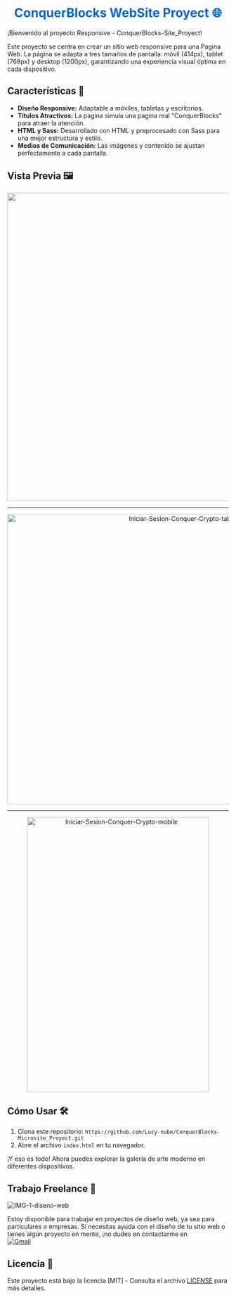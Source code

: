 <h1 align="center" style="color: #0366d6;">
   ConquerBlocks WebSite Proyect 🌐
</h1>

¡Bienvenido al proyecto Responsive - ConquerBlocks-Site_Proyect!

Este proyecto se centra en crear un sitio web responsive para una Pagina Web. La página se adapta a tres tamaños de pantalla: móvil (414px), tablet (768px) y desktop (1200px), garantizando una experiencia visual óptima en cada dispositivo.

## Características 🚀

- **Diseño Responsive:** Adaptable a móviles, tabletas y escritorios.
- **Títulos Atractivos:** La pagina simula una pagina real "ConquerBlocks" para atraer la atención.
- **HTML y Sass:** Desarrollado con HTML y preprocesado con Sass para una mejor estructura y estilo.
- **Medios de Comunicación:** Las imágenes y contenido se ajustan perfectamente a cada pantalla.

## Vista Previa 🖼️

<div align="center">
 <img width="1366" height="701" alt="Iniciar-Sesion-Conquer-Crypto" src="https://github.com/user-attachments/assets/72cde53d-b888-49aa-9a6c-f646c16ecf5a" />
</div>

---
 <div align="center">
   <img width="786" height="660" alt="Iniciar-Sesion-Conquer-Crypto-tablet" src="https://github.com/user-attachments/assets/3a402cc9-a577-4d5d-bf3c-562b8568a7e9" />
</div>

---
<div align="center">
  <img width="414" height="625" alt="Iniciar-Sesion-Conquer-Crypto-mobile" src="https://github.com/user-attachments/assets/ae3d15f6-b6f2-4a1f-bfb4-d8570066f681" />
</div>


## Cómo Usar 🛠️

1. Clona este repositorio: `https://github.com/Lucy-nube/ConquerBlocks-Microsite_Proyect.git`
2. Abre el archivo `index.html` en tu navegador.

¡Y eso es todo! Ahora puedes explorar la galería de arte moderno en diferentes dispositivos.

## Trabajo Freelance 💼

![IMG-1-diseno-web](https://github.com/user-attachments/assets/93e7ddfd-8416-49ba-8838-0ea6751486ca)

Estoy disponible para trabajar en proyectos de diseño web, ya sea para particulares o empresas. Si necesitas ayuda con el diseño de tu sitio web o tienes algún proyecto en mente, ¡no dudes en contactarme en 
<br>
[![Gmail](https://img.shields.io/badge/Email%20personal-white?style=for-the-badge&logo=gmail&logoColor=white&label=Lucy24072001%40gmail.com&labelColor=black&color=%23EA4335)](mailto:Lucy24072001@gmail.com)


## Licencia 📜

Este proyecto está bajo la licencia [MIT] - Consulta el archivo [LICENSE](LICENSE) para más detalles.
